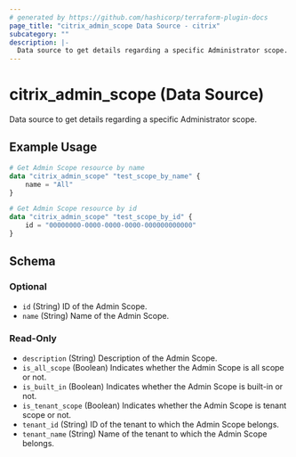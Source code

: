 ```yaml
---
# generated by https://github.com/hashicorp/terraform-plugin-docs
page_title: "citrix_admin_scope Data Source - citrix"
subcategory: ""
description: |-
  Data source to get details regarding a specific Administrator scope.
---
```


# citrix_admin_scope (Data Source)

Data source to get details regarding a specific Administrator scope.

## Example Usage

```terraform
# Get Admin Scope resource by name
data "citrix_admin_scope" "test_scope_by_name" {
    name = "All"
}

# Get Admin Scope resource by id
data "citrix_admin_scope" "test_scope_by_id" {
    id = "00000000-0000-0000-0000-000000000000"
}
```

<!-- schema generated by tfplugindocs -->
## Schema

### Optional

- `id` (String) ID of the Admin Scope.
- `name` (String) Name of the Admin Scope.

### Read-Only

- `description` (String) Description of the Admin Scope.
- `is_all_scope` (Boolean) Indicates whether the Admin Scope is all scope or not.
- `is_built_in` (Boolean) Indicates whether the Admin Scope is built-in or not.
- `is_tenant_scope` (Boolean) Indicates whether the Admin Scope is tenant scope or not.
- `tenant_id` (String) ID of the tenant to which the Admin Scope belongs.
- `tenant_name` (String) Name of the tenant to which the Admin Scope belongs.


